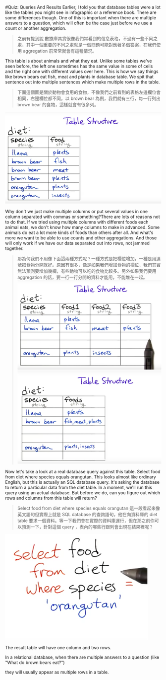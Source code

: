 #Quiz: Queries And Results
Earlier, I told you that database tables were a lot like the tables you might see in infographic or a reference book. There are some differences though. One of this is important when there are multiple answers to a question, which will often be the case just before we use a count or another aggregation. 
>之前有提到說 數據庫其實很像我們常看到的信息表格，不過有一些不同之處，其中一個重要的不同之處就是一個問題可能對應著多個答案，在我們使用 aggregation 前常常就會有這種情況。


This table is about animals and what they eat. Unlike some tables we've seen before, the left one sometimes has  the same value in some of cells and the right one with different values over here. This is how we say things like brown bears eat fish, meat and plants in database table. We spit that sentence out into multiple sentences which make multiple rows in the table.
>下面這個圖是關於動物會食用的食物，不像我們之前看到的表格左邊欄位會相同，右邊欄位都不同，以 brown bear 為例，我們就有三行，每一行列出 brown bear 的食物，這樣就會有很多列。

![](/assets/queriesAndResluts_1.png)

Why don't we just make multiple columns or put several values in one column separated with commas or something?There are lots of reasons not to do that. If we tried using multiple columns with different foods each animal eats, we don't know how many columns to make in advanced. Some animals do eat a lot more kinds of foods than others after all. And what's more we want to be able to use counts and other aggregations. And those will only work if we have our data separated out into rows, not jammed together.
>那為何我們不用像下面這兩種方式呢？一種方式是把欄位增加，一種是用逗號把食物分開就好。原因有很多，像是如果我們增加食物的欄位，我們其實無法預測要增加幾欄，有些動物可以吃的食物比較多。另外如果我們要用 aggregation 的話，要一行一行分開的資料才能用，不能堆在一起。
![](/assets/queriesAndResluts_2.png)
![](/assets/queriesAndResluts_3.png)

Now let's take a look at a real database query against this table. Select food from diet where species equals orangutan. This looks almost like ordinary English, but this is actually an SQL database query. It's asking the database to return a particular data from the diet table. In a moment, we'll run this query using an actual database. But before we do, can you figure out which rows and columns from this table will return?
>Select food from diet where species equals orangutan 這一段看起來像英文語句但實際上就是 SQL database 的查詢語句，他在向資料庫的 diet table 要求一個資料。等一下我們會在實際的資料庫運行，但在那之前你可以預測一下，針對這個 query ，表內的哪些行跟列會出現在結果裡呢？

![](/assets/queriesAndResluts_4.png)

The result table will have one column and two rows.



In a relational database, when there are multiple answers to a question (like "What do brown bears eat?")

  they will usually appear as multiple rows in a table. 